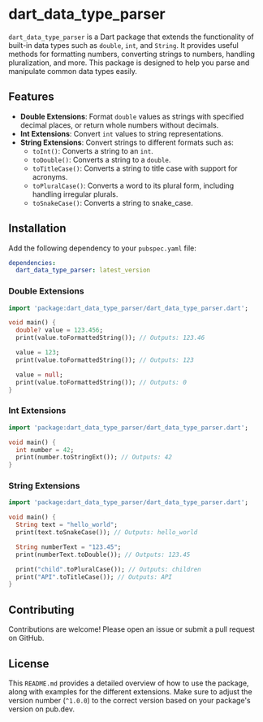 # dart_data_type_parser

`dart_data_type_parser` is a Dart package that extends the functionality of built-in data types such as `double`, `int`, and `String`. It provides useful methods for formatting numbers, converting strings to numbers, handling pluralization, and more. This package is designed to help you parse and manipulate common data types easily.

## Features

- **Double Extensions**: Format `double` values as strings with specified decimal places, or return whole numbers without decimals.
- **Int Extensions**: Convert `int` values to string representations.
- **String Extensions**: Convert strings to different formats such as:
  - `toInt()`: Converts a string to an `int`.
  - `toDouble()`: Converts a string to a `double`.
  - `toTitleCase()`: Converts a string to title case with support for acronyms.
  - `toPluralCase()`: Converts a word to its plural form, including handling irregular plurals.
  - `toSnakeCase()`: Converts a string to snake_case.

## Installation

Add the following dependency to your `pubspec.yaml` file:

```yaml
dependencies:
  dart_data_type_parser: latest_version 
```


### Double Extensions
```dart
import 'package:dart_data_type_parser/dart_data_type_parser.dart';

void main() {
  double? value = 123.456;
  print(value.toFormattedString()); // Outputs: 123.46

  value = 123;
  print(value.toFormattedString()); // Outputs: 123

  value = null;
  print(value.toFormattedString()); // Outputs: 0
}
```

### Int Extensions
```dart
import 'package:dart_data_type_parser/dart_data_type_parser.dart';

void main() {
  int number = 42;
  print(number.toStringExt()); // Outputs: 42
}

```

### String Extensions
```dart
import 'package:dart_data_type_parser/dart_data_type_parser.dart';

void main() {
  String text = "hello_world";
  print(text.toSnakeCase()); // Outputs: hello_world

  String numberText = "123.45";
  print(numberText.toDouble()); // Outputs: 123.45

  print("child".toPluralCase()); // Outputs: children
  print("API".toTitleCase()); // Outputs: API
}

```

## Contributing
Contributions are welcome! Please open an issue or submit a pull request on GitHub.

## License
This `README.md` provides a detailed overview of how to use the package, along with examples for the different extensions. Make sure to adjust the version number (`^1.0.0`) to the correct version based on your package's version on pub.dev.


